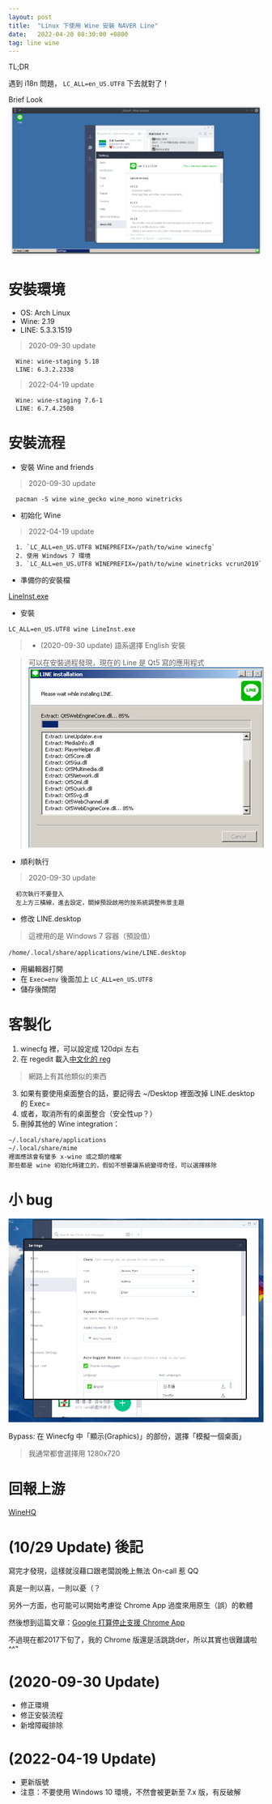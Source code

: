 ```yaml
---
layout: post
title:  "Linux 下使用 Wine 安裝 NAVER Line"
date:   2022-04-20 08:30:00 +0800
tag: line wine
---
```


TL;DR

  遇到 i18n 問題， `LC_ALL=en_US.UTF8` 下去就對了！

Brief Look
![wine-line.png](/assets/wine-line.png)

# 安裝環境

- OS: Arch Linux
- Wine: 2.19
- LINE: 5.3.3.1519

> 2020-09-30 update
```
  Wine: wine-staging 5.18
  LINE: 6.3.2.2338
```

> 2022-04-19 update
```
  Wine: wine-staging 7.6-1
  LINE: 6.7.4.2508
```

# 安裝流程

- 安裝 Wine and friends

> 2020-09-30 update
```
  pacman -S wine wine_gecko wine_mono winetricks
```

- 初始化 Wine

> 2022-04-19 update
```
  1. `LC_ALL=en_US.UTF8 WINEPREFIX=/path/to/wine winecfg`
  2. 使用 Windows 7 環境
  3. `LC_ALL=en_US.UTF8 WINEPREFIX=/path/to/wine winetricks vcrun2019`
```

- 準備你的安裝檔

[LineInst.exe](https://desktop.line-scdn.net/win/new/LineInst.exe)

- 安裝

```
LC_ALL=en_US.UTF8 wine LineInst.exe
```

> - (2020-09-30 update) 語系選擇 English 安裝

> 可以在安裝過程發現，現在的 Line 是 Qt5 寫的應用程式
![wine qt5](/assets/wine-qt5.png)

- 順利執行

> 2020-09-30 update
```
  初次執行不要登入
  左上方三橫線，進去設定，關掉預設啟用的按系統調整佈景主題
```

- 修改 LINE.desktop

> 這裡用的是 Windows 7 容器（預設值）

`/home/.local/share/applications/wine/LINE.desktop`

  - 用編輯器打開
  - 在 `Exec=env` 後面加上 `LC_ALL=en_US.UTF8`
  - 儲存後關閉

# 客製化

1. winecfg 裡，可以設定成 120dpi 左右
2. 在 regedit 載入[中文化的 reg](https://gist.github.com/Brli/355f275a5967e82fa044470f6a85d2a0)
> 網路上有其他類似的東西
3. 如果有要使用桌面整合的話，要記得去 ~/Desktop 裡面改掉 LINE.desktop 的 Exec=
4. 或者，取消所有的桌面整合（安全性up？）
5. 刪掉其他的 Wine integration：

```
~/.local/share/applications
~/.local/share/mime
裡面應該會有蠻多 x-wine 或之類的檔案
那些都是 wine 初始化時建立的，假如不想要讓系統變得奇怪，可以選擇移除
```

# 小 bug

![wine-line-bug.png](/assets/wine-line-bug.png)

Bypass: 在 Winecfg 中「顯示(Graphics)」的部份，選擇「模擬一個桌面」

> 我通常都會選擇用 1280x720

# 回報上游

[WineHQ](https://appdb.winehq.org/objectManager.php?sClass=version&iId=35664)

# (10/29 Update) 後記

寫完才發現，這樣就沒藉口跟老闆說晚上無法 On-call 惹 QQ

真是一則以喜，一則以憂（？

另外一方面，也可能可以開始考慮從 Chrome App 過度來用原生（誤）的軟體

然後想到這篇文章：[Google 打算停止支援 Chrome App](https://www.theverge.com/2016/8/19/12555052/google-shutting-down-chrome-apps)

不過現在都2017下旬了，我的 Chrome 版還是活跳跳der，所以其實也很難講啦 ^^"

# (2020-09-30 Update)

- 修正環境
- 修正安裝流程
- 新增障礙排除

# (2022-04-19 Update)

- 更新版號
- 注意：不要使用 Windows 10 環境，不然會被更新至 7.x 版，有反破解
